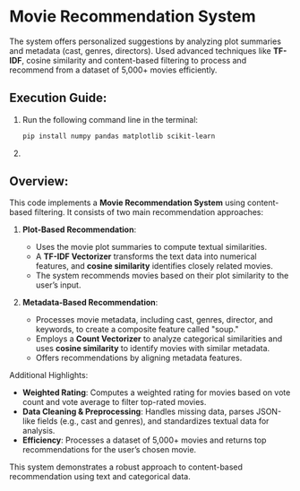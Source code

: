# Movie Recommendation System
The system offers personalized suggestions by analyzing plot summaries and metadata (cast, genres, directors). Used advanced techniques like **TF-IDF**, cosine similarity and content-based filtering to process and recommend from a dataset of 5,000+ movies efficiently.

## Execution Guide:
1. Run the following command line in the terminal:
   ```bash
   pip install numpy pandas matplotlib scikit-learn
   ```
2. 

## Overview:
This code implements a **Movie Recommendation System** using content-based filtering. It consists of two main recommendation approaches:

1. **Plot-Based Recommendation**:  
   - Uses the movie plot summaries to compute textual similarities.  
   - A **TF-IDF Vectorizer** transforms the text data into numerical features, and **cosine similarity** identifies closely related movies.  
   - The system recommends movies based on their plot similarity to the user’s input.

2. **Metadata-Based Recommendation**:  
   - Processes movie metadata, including cast, genres, director, and keywords, to create a composite feature called "soup."  
   - Employs a **Count Vectorizer** to analyze categorical similarities and uses **cosine similarity** to identify movies with similar metadata.  
   - Offers recommendations by aligning metadata features.

Additional Highlights:  
- **Weighted Rating**: Computes a weighted rating for movies based on vote count and vote average to filter top-rated movies.  
- **Data Cleaning & Preprocessing**: Handles missing data, parses JSON-like fields (e.g., cast and genres), and standardizes textual data for analysis.  
- **Efficiency**: Processes a dataset of 5,000+ movies and returns top recommendations for the user’s chosen movie.  

This system demonstrates a robust approach to content-based recommendation using text and categorical data.
